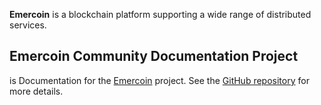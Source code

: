 
<p class="lead">
<strong>Emercoin</strong> is a blockchain platform supporting a wide range of distributed services.
</p>

## Emercoin Community Documentation Project

is Documentation for the [Emercoin](http://emercoin.com) project. See the <a href="https://github.com/Emercoin/docs">GitHub repository</a> for more details.

